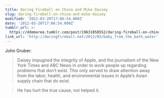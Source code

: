 ```yaml
---
title: Daring Fireball on China and Mike Daisey
slug: daring-fireball-on-china-and-mike-daisey
modified: '2012-03-20T17:06:54.000Z'
date: '2012-03-20T17:06:54.000Z'
tumblr_url: >-
  https://ddemaree.tumblr.com/post/19631058552/daring-fireball-on-china-and-mike-daisey
link_url: 'http://daringfireball.net/2012/03/baby_from_the_bath_water'
---
```

John Gruber:

> Daisey impugned the integrity of Apple, and the journalism of the New York Times and ABC News in order to work people up regarding problems that don’t exist. This only served to draw attention away from the labor, health, and environmental issues in Apple’s Asian supply chain that do exist.

> He has hurt the true cause, not helped it.
